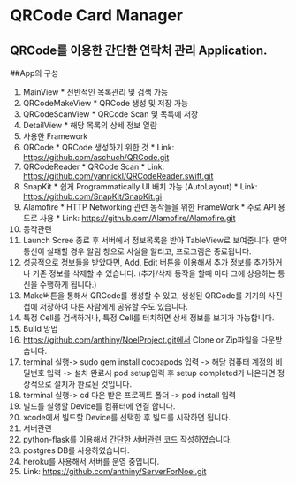 # QRCode Card Manager
## QRCode를 이용한 간단한 연락처 관리 Application.

##App의 구성
  1. MainView
    * 전반적인 목록관리 및 검색 가능
  2. QRCodeMakeView
    * QRCode 생성 및 저장 가능
  3. QRCodeScanView
    * QRCode Scan 및 목록에 저장
  4. DetailView
    * 해당 목록의 상세 정보 열람
2. 사용한 Framework
  1. QRCode
    * QRCode 생성하기 위한 것
    * Link: https://github.com/aschuch/QRCode.git
  2. QRCodeReader
    * QRCode Scan
    * Link: https://github.com/yannickl/QRCodeReader.swift.git
  3. SnapKit
    * 쉽게 Programmatically UI 배치 가능 (AutoLayout)
    * Link: https://github.com/SnapKit/SnapKit.gi
  4. Alamofire
    * HTTP Networking 관련 동작들을 위한 FrameWork
    * 주로 API 용도로 사용
    * Link: https://github.com/Alamofire/Alamofire.git
3. 동작관련
  1. Launch Scree 종료 후 서버에서 정보목록을 받아 TableView로 보여줍니다. 만약 통신이 실패할 경우 알림 창으로 사실을 알리고, 프로그램은 종료됩니다.
  2. 성공적으로 정보들을 받았다면, Add, Edit 버튼을 이용해서 추가 정보를 추가하거나 기존 정보를 삭제할 수 있습니다. (추가/삭제 동작을 할때 마다 그에 상응하는 통신을 수행하게 됩니다.)
  3. Make버튼을 통해서 QRCode를 생성할 수 있고, 생성된 QRCode를 기기의 사진첩에 저장하여 다른 사람에게 공유할 수도 있습니다.
  4. 특정 Cell를 검색하거나, 특정 Cell를 터치하면 상세 정보를 보기가 가능합니다.
4. Build 방법
  1. https://github.com/anthiny/NoelProject.git에서 Clone or Zip파일을 다운받습니다.
  2. terminal 실행-> sudo gem install cocoapods 입력 -> 해당 컴퓨터 계정의 비밀번호 입력 -> 설치 완료시 pod setup입력 후 setup completed가 나온다면 정상적으로 설치가 완료된 것입니다.
  3. terminal 실행-> cd 다운 받은 프로젝트 폴더 -> pod install 입력
  4. 빌드를 실행할 Device를 컴퓨터에 연결 합니다.
  5. xcode에서 빌드할 Device를 선택한 후 빌드를 시작하면 됩니다.
5. 서버관련
  1. python-flask를 이용해서 간단한 서버관련 코드 작성하였습니다.
  2. postgres DB를 사용하였습니다.
  3. heroku를 사용해서 서버를 운영 중입니다.
  4. Link: https://github.com/anthiny/ServerForNoel.git
